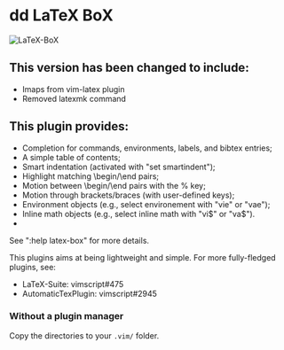 
# dd LaTeX BoX
![LaTeX-BoX](https://raw.github.com/LaTeX-Box-Team/LaTeX-Box/master/doc/LaTeX-BoX.png)

## This version has been changed to include:
- Imaps from vim-latex plugin
- Removed latexmk command

## This plugin provides:
- Completion for commands, environments, labels, and bibtex entries;
- A simple table of contents;
- Smart indentation (activated with "set smartindent");
- Highlight matching \begin/\end pairs;
- Motion between \begin/\end pairs with the % key;
- Motion through brackets/braces (with user-defined keys);
- Environment objects (e.g., select environement with "vie" or "vae");
- Inline math objects (e.g., select inline math with "vi$" or "va$").
-
See ":help latex-box" for more details.

This plugins aims at being lightweight and simple. For more fully-fledged plugins, see:

- LaTeX-Suite: vimscript#475
- AutomaticTexPlugin: vimscript#2945

### Without a plugin manager

Copy the directories to your `.vim/` folder.

